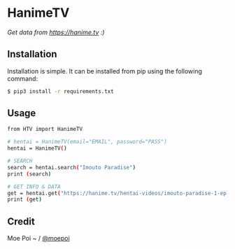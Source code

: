 # HanimeTV

*Get data from https://hanime.tv :)*

## Installation

Installation is simple. It can be installed from pip using the following command:
```sh
$ pip3 install -r requirements.txt
```

## Usage

```sh
from HTV import HanimeTV

# hentai = HanimeTV(email="EMAIL", password="PASS")
hentai = HanimeTV()

# SEARCH
search = hentai.search("Imouto Paradise")
print (search)

# GET INFO & DATA
get = hentai.get("https://hanime.tv/hentai-videos/imouto-paradise-1-ep-1")
print (get)
```

## Credit

Moe Poi ~ / [@moepoi](https://github.com/moepoi)